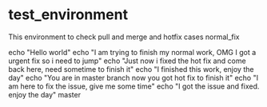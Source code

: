 # test_environment
This environment to check pull and merge and hotfix cases
normal_fix

echo "Hello world"
echo "I am trying to finish my normal work, OMG I got a urgent fix so i need to jump"
echo "Just now i fixed the hot fix and come back here, need sometime to finish it"
echo "I finished this work, enjoy the day"
echo "You are in master branch now you got hot fix to finish it"
echo "I am here to fix the issue, give me some time"
echo "I got the issue and fixed. enjoy the day"
master
